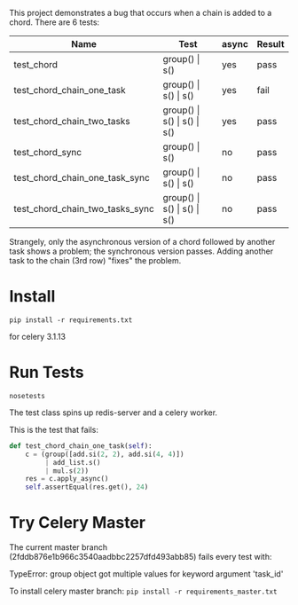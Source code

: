 This project demonstrates a bug that occurs when a chain is added to a chord.
There are 6 tests:


| Name | Test                         | async   | Result       |
| ------ | ----------------------------- | ------- | ------------ |
|test_chord | group() &#124; s()               | yes     |  pass        |
|test_chord_chain_one_task | group() &#124; s() &#124; s()        | yes     | fail         |
|test_chord_chain_two_tasks | group() &#124; s() &#124; s() &#124; s() | yes     | pass         |
|test_chord_sync | group() &#124; s()               | no      |  pass        |
|test_chord_chain_one_task_sync | group() &#124; s() &#124; s()        | no      | pass         |
|test_chord_chain_two_tasks_sync | group() &#124; s() &#124; s() &#124; s() | no      | pass         |


Strangely, only the asynchronous version of a chord followed by another task
shows a problem; the synchronous version passes.  Adding another task to the 
chain (3rd row) "fixes" the problem.


# Install

```
pip install -r requirements.txt
```

for celery 3.1.13


# Run Tests

```
nosetests
```

The test class spins up redis-server and a celery worker.

This is the test that fails:

```python
def test_chord_chain_one_task(self):
    c = (group([add.si(2, 2), add.si(4, 4)])
         | add_list.s()
         | mul.s(2))
    res = c.apply_async()
    self.assertEqual(res.get(), 24)
```


# Try Celery Master

The current master branch (2fddb876e1b966c3540aadbbc2257dfd493abb85) fails
every test with:

TypeError: group object got multiple values for keyword argument 'task_id'

To install celery master branch:
```pip install -r requirements_master.txt```

